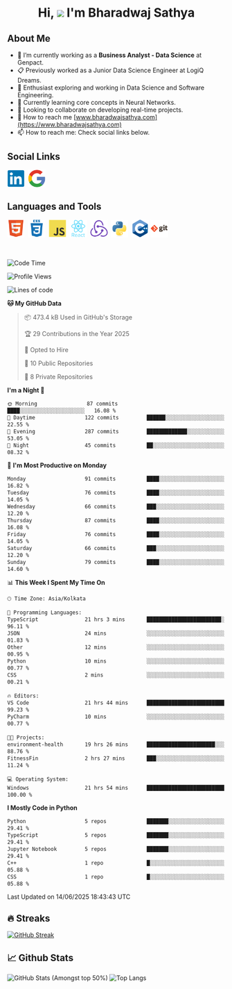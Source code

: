 <h1 align="center"> Hi, <img src="https://media.giphy.com/media/hvRJCLFzcasrR4ia7z/giphy.gif" width="30px"/> I'm Bharadwaj Sathya</h1>

## About Me

- 💼 I’m currently working as a <strong>Business Analyst - Data Science</strong> at Genpact.
- 📋 Previously worked as a Junior Data Science Engineer at LogiQ Dreams.
- 🧭 Enthusiast exploring and working in Data Science and Software Engineering.
- 🌱 Currently learning core concepts in Neural Networks.
- 💞️ Looking to collaborate on developing real-time projects.
- 👀 How to reach me [www.bharadwajsathya.com](https://www.bharadwajsathya.com)
- 📫 How to reach me: Check social links below.

## Social Links

<div>
  <img src="https://github.com/devicons/devicon/blob/master/icons/linkedin/linkedin-original.svg" title="Linked In" alt="Linked In" width="40" height="40" />&nbsp;
  <img src="https://github.com/devicons/devicon/blob/master/icons/google/google-original.svg" title="Gmail" alt="Gmail" width="40" height="40" />&nbsp;
</div>

## Languages and Tools

<div>
  <img src="https://github.com/devicons/devicon/blob/master/icons/html5/html5-original.svg" title="HTML5" alt="HTML" width="40" height="40" />&nbsp;
  <img src="https://github.com/devicons/devicon/blob/master/icons/css3/css3-plain-wordmark.svg" title="CSS3" alt="CSS" width="40" height="40" />&nbsp;
  <img src="https://github.com/devicons/devicon/blob/master/icons/javascript/javascript-original.svg" title="JavaScript" alt="JavaScript" width="40" height="40" />&nbsp;
  <img src="https://github.com/devicons/devicon/blob/master/icons/react/react-original-wordmark.svg" title="React" alt="React" width="40" height="40" />&nbsp;
  <img src="https://github.com/devicons/devicon/blob/master/icons/redux/redux-original.svg" title="Redux" alt="Redux" width="40" height="40" />&nbsp;
  <img src="https://github.com/devicons/devicon/blob/master/icons/python/python-original.svg" title="Python" alt="Python" width="40" height="40" />&nbsp;
  <img src="https://github.com/devicons/devicon/blob/master/icons/cplusplus/cplusplus-original.svg" title="C++" alt="C++" width="40" height="40" />
  <img src="https://github.com/devicons/devicon/blob/master/icons/git/git-original-wordmark.svg" title="Git" alt="Git" width="40" height="40" />
</div>
<br></br>

<!--START_SECTION:waka-->
![Code Time](http://img.shields.io/badge/Code%20Time-794%20hrs%2044%20mins-blue)

![Profile Views](http://img.shields.io/badge/Profile%20Views-0-blue)

![Lines of code](https://img.shields.io/badge/From%20Hello%20World%20I%27ve%20Written-4.7%20million%20lines%20of%20code-blue)

**🐱 My GitHub Data** 

> 📦 473.4 kB Used in GitHub's Storage 
 > 
> 🏆 29 Contributions in the Year 2025
 > 
> 💼 Opted to Hire
 > 
> 📜 10 Public Repositories 
 > 
> 🔑 8 Private Repositories 
 > 
**I'm a Night 🦉** 

```text
🌞 Morning                87 commits          ████░░░░░░░░░░░░░░░░░░░░░   16.08 % 
🌆 Daytime                122 commits         ██████░░░░░░░░░░░░░░░░░░░   22.55 % 
🌃 Evening                287 commits         █████████████░░░░░░░░░░░░   53.05 % 
🌙 Night                  45 commits          ██░░░░░░░░░░░░░░░░░░░░░░░   08.32 % 
```
📅 **I'm Most Productive on Monday** 

```text
Monday                   91 commits          ████░░░░░░░░░░░░░░░░░░░░░   16.82 % 
Tuesday                  76 commits          ████░░░░░░░░░░░░░░░░░░░░░   14.05 % 
Wednesday                66 commits          ███░░░░░░░░░░░░░░░░░░░░░░   12.20 % 
Thursday                 87 commits          ████░░░░░░░░░░░░░░░░░░░░░   16.08 % 
Friday                   76 commits          ████░░░░░░░░░░░░░░░░░░░░░   14.05 % 
Saturday                 66 commits          ███░░░░░░░░░░░░░░░░░░░░░░   12.20 % 
Sunday                   79 commits          ████░░░░░░░░░░░░░░░░░░░░░   14.60 % 
```


📊 **This Week I Spent My Time On** 

```text
🕑︎ Time Zone: Asia/Kolkata

💬 Programming Languages: 
TypeScript               21 hrs 3 mins       ████████████████████████░   96.11 % 
JSON                     24 mins             ░░░░░░░░░░░░░░░░░░░░░░░░░   01.83 % 
Other                    12 mins             ░░░░░░░░░░░░░░░░░░░░░░░░░   00.95 % 
Python                   10 mins             ░░░░░░░░░░░░░░░░░░░░░░░░░   00.77 % 
CSS                      2 mins              ░░░░░░░░░░░░░░░░░░░░░░░░░   00.21 % 

🔥 Editors: 
VS Code                  21 hrs 44 mins      █████████████████████████   99.23 % 
PyCharm                  10 mins             ░░░░░░░░░░░░░░░░░░░░░░░░░   00.77 % 

🐱‍💻 Projects: 
environment-health       19 hrs 26 mins      ██████████████████████░░░   88.76 % 
FitnessFin               2 hrs 27 mins       ███░░░░░░░░░░░░░░░░░░░░░░   11.24 % 

💻 Operating System: 
Windows                  21 hrs 54 mins      █████████████████████████   100.00 % 
```

**I Mostly Code in Python** 

```text
Python                   5 repos             ███████░░░░░░░░░░░░░░░░░░   29.41 % 
TypeScript               5 repos             ███████░░░░░░░░░░░░░░░░░░   29.41 % 
Jupyter Notebook         5 repos             ███████░░░░░░░░░░░░░░░░░░   29.41 % 
C++                      1 repo              █░░░░░░░░░░░░░░░░░░░░░░░░   05.88 % 
CSS                      1 repo              █░░░░░░░░░░░░░░░░░░░░░░░░   05.88 % 
```




 Last Updated on 14/06/2025 18:43:43 UTC
<!--END_SECTION:waka-->

## 🔥 Streaks

[![GitHub Streak](https://streak-stats.demolab.com?user=Bharadwaj-Sathya)](https://git.io/streak-stats)

## 📈 Github Stats 

![GitHub Stats (Amongst top 50%)](https://github-readme-stats.vercel.app/api?username=Bharadwaj-Sathya&show_icons=true&hide=issues,prs&theme=radical)
![Top Langs](https://github-readme-stats.vercel.app/api/top-langs/?username=Bharadwaj-Sathya&layout=compact&langs_count=4&theme=radical)
